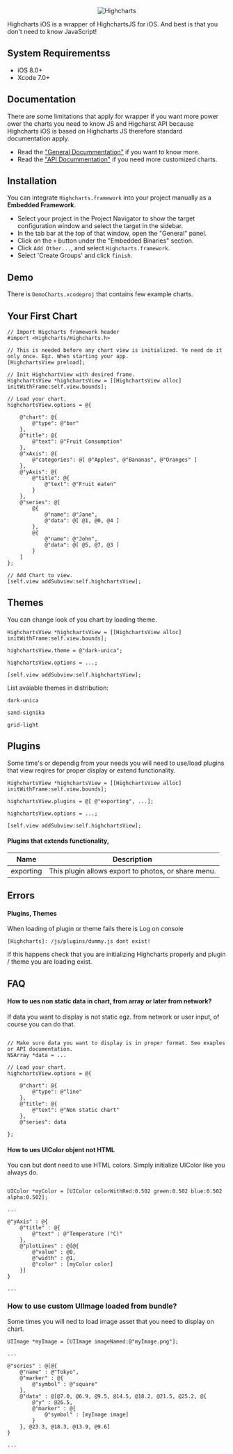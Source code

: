 <p align="center" >
	<img src="http://www.highcharts.com/media/templates/highsoft_bootstrap/images/logo.svg" alt="Highcharts" title="Highcharts">
</p>

Highcharts iOS is a wrapper of HighchartsJS for iOS. And best is that you don't need to know JavaScript!

## System Requirementss

- iOS 8.0+
- Xcode 7.0+

## Documentation
There are some limitations that apply for wrapper if you want more power ower the charts you need to know JS and Higcharst API because Highcharts iOS is based on Highcharts JS therefore standard documentation apply.

- Read the ["General Docummentation"](http://www.highcharts.com/docs) if you want to know more.
- Read the ["API Docummentation"](http://api.highcharts.com/highcharts) if you need more customized charts.

## Installation
You can integrate `Highcharts.framework` into your project manually as a **Embedded Framework**.

- Select your project in the Project Navigator to show the target configuration window and select the target in the sidebar.
- In the tab bar at the top of that window, open the "General" panel.
- Click on the `+` button under the "Embedded Binaries" section.
- Click `Add Other...`, and select `Highcharts.framework`.
- Select 'Create Groups' and click `finish`.

## Demo
There is `DemoCharts.xcodeproj` that contains few example charts.


## Your First Chart
```
// Import Higcharts framework header
#import <Highcharts/Highcharts.h>

// This is needed before any chart view is initialized. Yo need do it only once. Egz. When starting your app.
[HighchartsView preload];

// Init HighchartView with desired frame.
HighchartsView *highchartsView = [[HighchartsView alloc] initWithFrame:self.view.bounds];

// Load your chart.
highchartsView.options = @{

    @"chart": @{
        @"type": @"bar"
    },
    @"title": @{
        @"text": @"Fruit Consumption"
    },
    @"xAxis": @{
        @"categories": @[ @"Apples", @"Bananas", @"Oranges" ]
    },
    @"yAxis": @{
        @"title": @{
            @"text": @"Fruit eaten"
        }
    },
    @"series": @[
        @{
            @"name": @"Jane",
            @"data": @[ @1, @0, @4 ]
        },
        @{
            @"name": @"John",
            @"data": @[ @5, @7, @3 ]
        }
    ]
};

// Add Chart to view.
[self.view addSubview:self.highchartsView];

```

## Themes
You can change look of you chart by loading theme.

```
HighchartsView *highchartsView = [[HighchartsView alloc] initWithFrame:self.view.bounds];

highchartsView.theme = @"dark-unica";

highchartsView.options = ...;

[self.view addSubview:self.highchartsView];

```

List avaiable themes in distribution:

```
dark-unica

sand-signika

grid-light
```

## Plugins
Some time's or dependig from your needs you will need to use/load plugins that view reqires for proper display or extend functionality.

```
HighchartsView *highchartsView = [[HighchartsView alloc] initWithFrame:self.view.bounds];

highchartsView.plugins = @[ @"exporting", ...];

highchartsView.options = ...;

[self.view addSubview:self.highchartsView];

```

#### Plugins that extends functionality,

Name         | Description
------------ | -------------
exporting    | This plugin allows export to photos, or share menu.


## Errors

#### Plugins, Themes

When loading of plugin or theme fails there is Log on console

`[Highcharts]: /js/plugins/dummy.js dont exist!`

If this happens check that you are initializing Highcharts properly and plugin / theme you are loading exist.

## FAQ

#### How to ues non static data in chart, from array or later from network?
If data you want to display is not static egz. from network or user input, of course you can do that.

```

// Make sure data you want to display is in proper format. See exaples or API documentation.
NSArray *data = ...

// Load your chart.
highchartsView.options = @{

    @"chart": @{
        @"type": @"line"
    },
    @"title": @{
        @"text": @"Non static chart"
    },
    @"series": data
    
};

```

#### How to ues UIColor objent not HTML
You can but dont need to use HTML colors. Simply initialize UIColor like you always do.

```

UIColor *myColor = [UIColor colorWithRed:0.502 green:0.502 blue:0.502 alpha:0.502];

...

@"yAxis" : @{
    @"title" : @{
        @"text" : @"Temperature (°C)"
    },
    @"plotLines" : @[@{
        @"value" : @0,
        @"width" : @1,
        @"color" : [myColor color]
    }]
}

...

```

### How to use custom UIImage loaded from bundle?
Some times you will ned to load image asset that you need to display on chart.

```
UIImage *myImage = [UIImage imageNamed:@"myImage.png"];

...

@"series" : @[@{
    @"name" : @"Tokyo",
    @"marker" : @{
        @"symbol" : @"square"
    },
    @"data" : @[@7.0, @6.9, @9.5, @14.5, @18.2, @21.5, @25.2, @{
        @"y" : @26.5,
        @"marker" : @{
            @"symbol" : [myImage image]
        }
    }, @23.3, @18.3, @13.9, @9.6]
}

...

```

